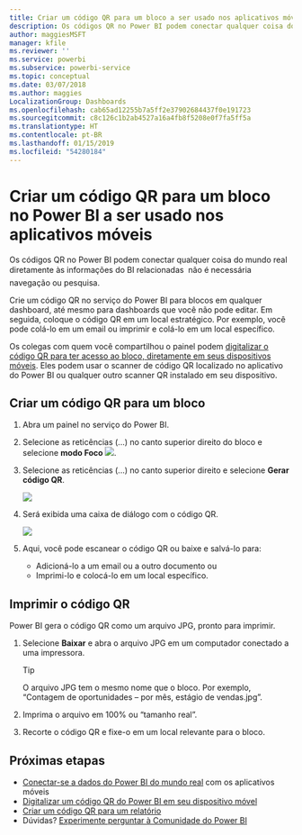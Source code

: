 ```yaml
---
title: Criar um código QR para um bloco a ser usado nos aplicativos móveis do Power BI
description: Os códigos QR no Power BI podem conectar qualquer coisa do mundo real diretamente às informações do BI relacionadas no aplicativo móvel Power BI, não sendo necessária pesquisa.
author: maggiesMSFT
manager: kfile
ms.reviewer: ''
ms.service: powerbi
ms.subservice: powerbi-service
ms.topic: conceptual
ms.date: 03/07/2018
ms.author: maggies
LocalizationGroup: Dashboards
ms.openlocfilehash: cab65ad12255b7a5ff2e37902684437f0e191723
ms.sourcegitcommit: c8c126c1b2ab4527a16a4fb8f5208e0f7fa5ff5a
ms.translationtype: HT
ms.contentlocale: pt-BR
ms.lasthandoff: 01/15/2019
ms.locfileid: "54280184"
---
```

# <a name="create-a-qr-code-for-a-tile-in-power-bi-to-use-in-the-mobile-apps"></a>Criar um código QR para um bloco no Power BI a ser usado nos aplicativos móveis
Os códigos QR no Power BI podem conectar qualquer coisa do mundo real diretamente às informações do BI relacionadas &#151; não é necessária navegação ou pesquisa.

Crie um código QR no serviço do Power BI para blocos em qualquer dashboard, até mesmo para dashboards que você não pode editar. Em seguida, coloque o código QR em um local estratégico. Por exemplo, você pode colá-lo em um email ou imprimir e colá-lo em um local específico. 

Os colegas com quem você compartilhou o painel podem [digitalizar o código QR para ter acesso ao bloco, diretamente em seus dispositivos móveis](consumer/mobile/mobile-apps-qr-code.md). Eles podem usar o scanner de código QR localizado no aplicativo do Power BI ou qualquer outro scanner QR instalado em seu dispositivo.


## <a name="create-a-qr-code-for-a-tile"></a>Criar um código QR para um bloco
1. Abra um painel no serviço do Power BI.
2. Selecione as reticências (...) no canto superior direito do bloco e selecione **modo Foco** ![](media/service-create-qr-code-for-tile/fullscreen-icon.jpg).
3. Selecione as reticências (...) no canto superior direito e selecione **Gerar código QR**. 
   
    ![](media/service-create-qr-code-for-tile/power-bi-create-qr-code-tile.png)
4. Será exibida uma caixa de diálogo com o código QR. 
   
    ![](media/service-create-qr-code-for-tile/pbi_qrcode_opportunity_count.png)
5. Aqui, você pode escanear o código QR ou baixe e salvá-lo para: 
   
   * Adicioná-lo a um email ou a outro documento ou 
   * Imprimi-lo e colocá-lo em um local específico. 

## <a name="print-the-qr-code"></a>Imprimir o código QR
Power BI gera o código QR como um arquivo JPG, pronto para imprimir. 

1. Selecione **Baixar** e abra o arquivo JPG em um computador conectado a uma impressora.  
   
   > [!TIP]
   > O arquivo JPG tem o mesmo nome que o bloco. Por exemplo, “Contagem de oportunidades – por mês, estágio de vendas.jpg”.
   > 
   > 
2. Imprima o arquivo em 100% ou “tamanho real”.  
3. Recorte o código QR e fixe-o em um local relevante para o bloco. 

## <a name="next-steps"></a>Próximas etapas
* [Conectar-se a dados do Power BI do mundo real](consumer/mobile/mobile-apps-data-in-real-world-context.md) com os aplicativos móveis
* [Digitalizar um código QR do Power BI em seu dispositivo móvel](consumer/mobile/mobile-apps-qr-code.md)
* [Criar um código QR para um relatório](service-create-qr-code-for-report.md)
* Dúvidas? [Experimente perguntar à Comunidade do Power BI](http://community.powerbi.com/)

